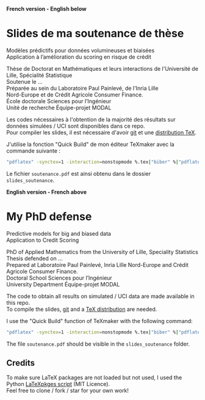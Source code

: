 **French version - English below**

# Slides de ma soutenance de thèse

Modèles prédictifs pour données volumineuses et biaisées  
Application à l’amélioration du scoring en risque de crédit

Thèse de Doctorat en Mathématiques et leurs interactions de l'Université de Lille, Spécialité Statistique  
Soutenue le ...  
Préparée au sein du Laboratoire Paul Painlevé, de l'Inria Lille  
Nord-Europe et de Crédit Agricole Consumer Finance.  
École doctorale Sciences pour l’Ingénieur  
Unité de recherche Équipe-projet MODAL


Les codes nécessaires à l'obtention de la majorité des résultats sur données simulées / UCI sont disponibles dans ce repo.  
Pour compiler les slides, il est nécessaire d'avoir [git](https://git-scm.com/) et une [distribution TeX](https://www.latex-project.org/get/).

J'utilise la fonction "Quick Build" de mon éditeur TeXmaker avec la commande suivante :
```bash
"pdflatex" -synctex=1 -interaction=nonstopmode %.tex|"biber" %|"pdflatex" -synctex=1 -interaction=nonstopmode %.tex|"biber" %|"pdflatex" -synctex=1 -interaction=nonstopmode %.tex|open %.pdf
```

Le fichier `soutenance.pdf` est ainsi obtenu dans le dossier `slides_soutenance`.

**English version - French above**

# My PhD defense

Predictive models for big and biased data  
Application to Credit Scoring

PhD of Applied Mathematics from the University of Lille, Speciality Statistics  
Thesis defended on ...  
Prepared at Laboratoire Paul Painlevé, Inria Lille Nord-Europe and Crédit Agricole Consumer Finance.  
Doctoral School Sciences pour l’Ingénieur  
University Department Équipe-projet MODAL

The code to obtain all results on simulated / UCI data are made available in this repo.  
To compile the slides, [git](https://git-scm.com/) and a [TeX distribution](https://www.latex-project.org/get/) are needed.

I use the "Quick Build" function of TeXmaker with the following command:
```bash
"pdflatex" -synctex=1 -interaction=nonstopmode %.tex|"biber" %|"pdflatex" -synctex=1 -interaction=nonstopmode %.tex|"biber" %|"pdflatex" -synctex=1 -interaction=nonstopmode %.tex|open %.pdf
```

The file `soutenance.pdf` should be visible in the `slides_soutenance` folder.

## Credits

To make sure LaTeX packages are not loaded but not used, I used the Python [LaTeXpkges script](https://github.com/TarasKuzyo/LaTeXpkges) (MIT Licence).  
Feel free to clone / fork / star for your own work!
